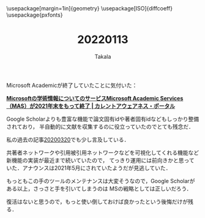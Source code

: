 ﻿---
title: 20220113
yesterday: 20220112
tomorrow: 20220114
days: 748
author: Takala
header-includes:
  - \usepackage[margin=1in]{geometry}
  - \usepackage[ISO]{diffcoeff}
  - \usepackage{pxfonts}
---


Microsoft Academicが終了していたことに気付いた：


**[Microsoftの学術情報についてのサービスMicrosoft Academic Services（MAS）が2021年末をもって終了 | カレントアウェアネス・ポータル](https://current.ndl.go.jp/node/43937)**


Google Scholarよりも豊富な機能で論文固有idや著者固有idなどもしっかり整備されており，
半自動的に文献を収集するのに役立っていたのでとても残念だ．


私の過去の記事[20200320](..//docs//20200320.html)でも少し言及している．



共著者ネットワークや引用被引用ネットワークなどを可視化してくれる機能など新機能の実装が最近まで続いていたので，
てっきり運用には前向きかと思っていた．アナウンスは2021年5月にされていたようだが見逃していた．


もっともこの手のツールのメンテナンスは大変そうなので，Google Scholarがある以上，さっさと手を引いてしまうのは
MSの戦略としては正しいだろう．


復活はないと思うので，もっと使い倒しておけば良かったという後悔だけが残る．
